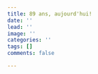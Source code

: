 ```yaml
---
title: 89 ans, aujourd'hui!
date: ''
lead: ''
image: ''
categories: ''
tags: []
comments: false

---
```

